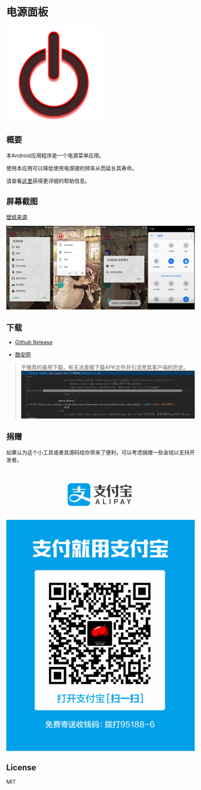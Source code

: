 # 电源面板

![image](./app/src/main/res/mipmap/ic_launcher.png)

## 概要
本Android应用程序是一个电源菜单应用。

使用本应用可以降低使用电源键的频率从而延长其寿命。

请查看[这里](./app/src/main/res/raw-zh-rCN/help.md)获得更详细的帮助信息。

## 屏幕截图

[壁纸来源](https://www.pixiv.net/artworks/84998106)

<img src="/annex/Screenshot_20210113-165823.jpg" width="25%" /><img src="/annex/Screenshot_20210113-170632.jpg" width="25%" /><img src="/annex/Screenshot_20210113-170722.jpg" width="25%" /><img src="/annex/Screenshot_20210113-170951.jpg" width="25%" />

## 下载
* [Github Release](https://github.com/ryuunoakaihitomi/rebootmenu/releases)

* [酷安网](https://www.coolapk.com/apk/com.ryuunoakaihitomi.rebootmenu)
> 不推荐的备用下载，有无法直接下载APK文件并引流至其客户端的历史。
![相关源代码在此次commit的时间点时已被注释](/annex/coolapk_ban_apk_history.webp)

## 捐赠
如果认为这个小工具或者其源码给你带来了便利，可以考虑捐赠一些金钱以支持开发者。

![image](./app/src/main/assets/donate.webp)

## License
MIT